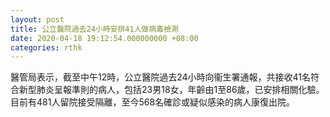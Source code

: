 ```yaml
---
layout: post
title: 公立醫院過去24小時安排41人做病毒檢測
date: 2020-04-18 19:12:54.000000000 +08:00
categories: rthk
---
```


醫管局表示，截至中午12時，公立醫院過去24小時向衞生署通報，共接收41名符合新型肺炎呈報準則的病人，包括23男18女，年齡由1至86歲，已安排相關化驗。目前有481人留院接受隔離，至今568名確診或疑似感染的病人康復出院。
　　 
　　
